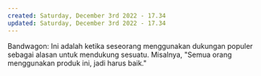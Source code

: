 ```yaml
---
created: Saturday, December 3rd 2022 - 17.34
updated: Saturday, December 3rd 2022 - 17.34
---
```

Bandwagon: Ini adalah ketika seseorang menggunakan dukungan populer sebagai alasan untuk mendukung sesuatu. Misalnya, "Semua orang menggunakan produk ini, jadi harus baik."